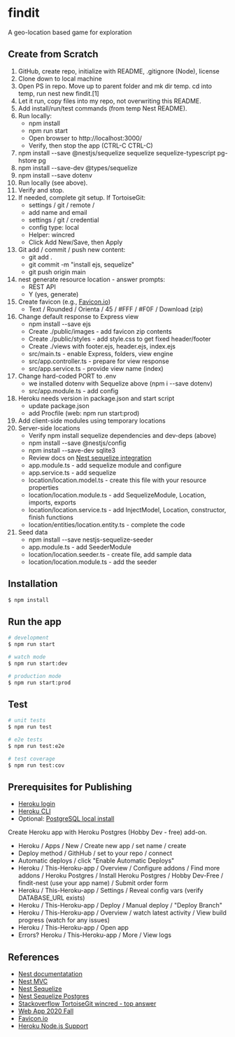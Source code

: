 # findit
A geo-location based game for exploration

## Create from Scratch

1. GitHub, create repo, initialize with README, .gitignore (Node), license
2. Clone down to local machine
3. Open PS in repo. Move up to parent folder and mk dir temp. cd into temp, run nest new findit.[1]
4. Let it run, copy files into my repo, not overwriting this README.
5. Add install/run/test commands (from temp Nest README). 
6. Run locally: 
    - npm install
    - npm run start
    - Open browser to http://localhost:3000/
    - Verify, then stop the app (CTRL-C CTRL-C)
7. npm install --save @nestjs/sequelize sequelize sequelize-typescript pg-hstore pg
8. npm install --save-dev @types/sequelize
9. npm install --save dotenv 
10. Run locally (see above).
11. Verify and stop.
12. If needed, complete git setup. If TortoiseGit:
    - settings / git / remote / 
    - add name and email
    - settings / git / credential
    - config type: local
    - Helper: wincred
    - Click Add New/Save, then Apply
13. Git add / commit / push new content:
    - git add .
    - git commit -m "install ejs, sequelize"
    - git push origin main
14. nest generate resource location - answer prompts:
    - REST API
    - Y (yes, generate)
15. Create favicon (e.g., [Favicon.io](https://favicon.io/))
    - Text / Rounded / Orienta / 45 / #FFF / #F0F / Download (zip)
16. Change default response to Express view
    - npm install --save ejs
    - Create ./public/images - add favicon zip contents 
    - Create ./public/styles - add style.css to get fixed header/footer
    - Create ./views with footer.ejs, header.ejs, index.ejs
    - src/main.ts - enable Express, folders, view engine
    - src/app.controller.ts - prepare for view response
    - src/app.service.ts - provide view name (index)
17. Change hard-coded PORT to .env
    - we installed dotenv with Sequelize above (npm i --save dotenv)
    - src/app.module.ts - add config
18. Heroku needs version in package.json and start script
    - update package.json 
    - add Procfile (web: npm run start:prod)
19. Add client-side modules using temporary locations
20. Server-side locations
    - Verify npm install sequelize dependencies and dev-deps (above)
    - npm install --save @nestjs/config
    - npm install --save-dev sqlite3
    - Review docs on [Nest sequelize integration](https://docs.nestjs.com/techniques/database#sequelize-integration)
    - app.module.ts - add sequelize module and configure
    - app.service.ts - add sequelize
    - location/location.model.ts - create this file with your resource properties
    - location/location.module.ts - add SequelizeModule, Location, imports, exports
    - location/location.service.ts - add InjectModel, Location, constructor, finish functions
    - location/entities/location.entity.ts - complete the code
21. Seed data
    - npm install --save nestjs-sequelize-seeder
    - app.module.ts - add SeederModule
    - location/location.seeder.ts - create file, add sample data
    - location/location.module.ts - add the seeder

## Installation

```bash
$ npm install
```

## Run the app

```bash
# development
$ npm run start

# watch mode
$ npm run start:dev

# production mode
$ npm run start:prod
```

## Test

```bash
# unit tests
$ npm run test

# e2e tests
$ npm run test:e2e

# test coverage
$ npm run test:cov
```

## Prerequisites for Publishing

- [Heroku login](https://id.heroku.com/login)
- [Heroku CLI](https://devcenter.heroku.com/articles/getting-started-with-nodejs#set-up)
- Optional: [PostgreSQL local install](https://www.enterprisedb.com/downloads/postgres-postgresql-downloads)

Create Heroku app with Heroku Postgres (Hobby Dev - free) add-on.

- Heroku / Apps / New / Create new app / set name / create
- Deploy method / GithHub / set to your repo / connect
- Automatic deploys / click "Enable Automatic Deploys"
- Heroku / This-Heroku-app / Overview / Configure addons / Find more addons / Heroku Postgres / Install Heroku Postgres / Hobby Dev-Free / findit-nest (use your app name) / Submit order form
- Heroku / This-Heroku-app / Settings / Reveal config vars (verify  DATABASE_URL exists)
- Heroku / This-Heroku-app / Deploy / Manual deploy / "Deploy Branch"
- Heroku / This-Heroku-app / Overview / watch latest activity / View build progress (watch for any issues)
- Heroku / This-Heroku-app / Open app 
- Errors? Heroku / This-Heroku-app / More / View logs

## References

- [Nest documentatation](https://docs.nestjs.com/)
- [Nest MVC](https://docs.nestjs.com/techniques/mvc)
- [Nest Sequelize](https://docs.nestjs.com/techniques/database#sequelize-integration)
- [Nest Sequelize Postgres](https://www.freecodecamp.org/news/build-web-apis-with-nestjs-beginners-guide/)
- [Stackoverflow TortoiseGit wincred - top answer](https://stackoverflow.com/questions/14000173/tortoisegit-save-user-authentication-credentials)
- [Web App 2020 Fall](https://github.com/denisecase/findit)
- [Favicon.io](https://favicon.io/)
- [Heroku Node.js Support](https://devcenter.heroku.com/articles/nodejs-support)
